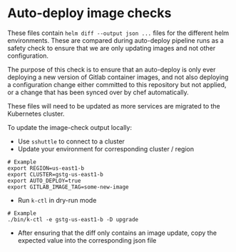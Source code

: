 # Auto-deploy image checks

These files contain `helm diff --output json ...` files for the different helm environments. These are compared during auto-deploy pipeline runs as a safety check to ensure that we are only updating images and not other configuration.

The purpose of this check is to ensure that an auto-deploy is only ever deploying a new version of Gitlab container images, and not
also deploying a configuration change either committed to this repository but not applied, or a change that has been synced over
by chef automatically.

These files will need to be updated as more services are migrated to the Kubernetes cluster.

To update the image-check output locally:

* Use `sshuttle` to connect to a cluster
* Update your environment for corresponding cluster / region

```
# Example
export REGION=us-east1-b
export CLUSTER=gstg-us-east1-b
export AUTO_DEPLOY=true
export GITLAB_IMAGE_TAG=some-new-image
```

* Run `k-ctl` in dry-run mode

```
# Example
./bin/k-ctl -e gstg-us-east1-b -D upgrade
```

* After ensuring that the diff only contains an image update, copy the expected value into the corresponding json file
